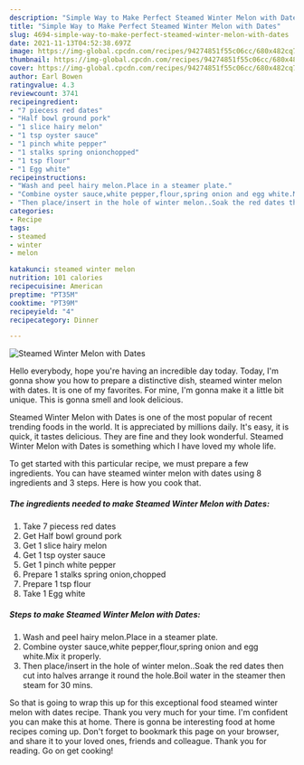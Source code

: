 ```yaml
---
description: "Simple Way to Make Perfect Steamed Winter Melon with Dates"
title: "Simple Way to Make Perfect Steamed Winter Melon with Dates"
slug: 4694-simple-way-to-make-perfect-steamed-winter-melon-with-dates
date: 2021-11-13T04:52:38.697Z
image: https://img-global.cpcdn.com/recipes/94274851f55c06cc/680x482cq70/steamed-winter-melon-with-dates-recipe-main-photo.jpg
thumbnail: https://img-global.cpcdn.com/recipes/94274851f55c06cc/680x482cq70/steamed-winter-melon-with-dates-recipe-main-photo.jpg
cover: https://img-global.cpcdn.com/recipes/94274851f55c06cc/680x482cq70/steamed-winter-melon-with-dates-recipe-main-photo.jpg
author: Earl Bowen
ratingvalue: 4.3
reviewcount: 3741
recipeingredient:
- "7 piecess red dates"
- "Half bowl ground pork"
- "1 slice hairy melon"
- "1 tsp oyster sauce"
- "1 pinch white pepper"
- "1 stalks spring onionchopped"
- "1 tsp flour"
- "1 Egg white"
recipeinstructions:
- "Wash and peel hairy melon.Place in a steamer plate."
- "Combine oyster sauce,white pepper,flour,spring onion and egg white.Mix it properly."
- "Then place/insert in the hole of winter melon..Soak the red dates then cut into halves arrange it round the hole.Boil water in the steamer then steam for 30 mins."
categories:
- Recipe
tags:
- steamed
- winter
- melon

katakunci: steamed winter melon 
nutrition: 101 calories
recipecuisine: American
preptime: "PT35M"
cooktime: "PT39M"
recipeyield: "4"
recipecategory: Dinner

---
```



![Steamed Winter Melon with Dates](https://img-global.cpcdn.com/recipes/94274851f55c06cc/680x482cq70/steamed-winter-melon-with-dates-recipe-main-photo.jpg)

Hello everybody, hope you're having an incredible day today. Today, I'm gonna show you how to prepare a distinctive dish, steamed winter melon with dates. It is one of my favorites. For mine, I'm gonna make it a little bit unique. This is gonna smell and look delicious.

Steamed Winter Melon with Dates is one of the most popular of recent trending foods in the world. It is appreciated by millions daily. It's easy, it is quick, it tastes delicious. They are fine and they look wonderful. Steamed Winter Melon with Dates is something which I have loved my whole life.




To get started with this particular recipe, we must prepare a few ingredients. You can have steamed winter melon with dates using 8 ingredients and 3 steps. Here is how you cook that.

<!--inarticleads1-->

##### The ingredients needed to make Steamed Winter Melon with Dates:

1. Take 7 piecess red dates
1. Get Half bowl ground pork
1. Get 1 slice hairy melon
1. Get 1 tsp oyster sauce
1. Get 1 pinch white pepper
1. Prepare 1 stalks spring onion,chopped
1. Prepare 1 tsp flour
1. Take 1 Egg white




<!--inarticleads2-->

##### Steps to make Steamed Winter Melon with Dates:

1. Wash and peel hairy melon.Place in a steamer plate.
1. Combine oyster sauce,white pepper,flour,spring onion and egg white.Mix it properly.
1. Then place/insert in the hole of winter melon..Soak the red dates then cut into halves arrange it round the hole.Boil water in the steamer then steam for 30 mins.




So that is going to wrap this up for this exceptional food steamed winter melon with dates recipe. Thank you very much for your time. I'm confident you can make this at home. There is gonna be interesting food at home recipes coming up. Don't forget to bookmark this page on your browser, and share it to your loved ones, friends and colleague. Thank you for reading. Go on get cooking!
